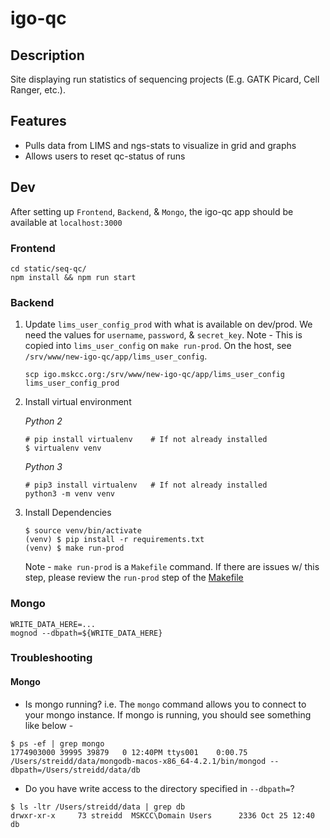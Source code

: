 # igo-qc

## Description
Site displaying run statistics of sequencing projects (E.g. GATK Picard, Cell Ranger, etc.). 

## Features
* Pulls data from LIMS and ngs-stats to visualize in grid and graphs
* Allows users to reset qc-status of runs

## Dev
After setting up `Frontend`, `Backend`, & `Mongo`, the igo-qc app should be available at `localhost:3000`

### Frontend
```
cd static/seq-qc/
npm install && npm run start
```

### Backend
1. Update `lims_user_config_prod` with what is available on dev/prod. We need the values for `username`, `password`, & `secret_key`. Note - This is copied into `lims_user_config` on `make run-prod`. On the host, see `/srv/www/new-igo-qc/app/lims_user_config`. 

    ```
    scp igo.mskcc.org:/srv/www/new-igo-qc/app/lims_user_config lims_user_config_prod
    ```

2. Install virtual environment

    *Python 2*
    ```
    # pip install virtualenv	# If not already installed
    $ virtualenv venv
    ```
    *Python 3*
    ```
    # pip3 install virtualenv	# If not already installed
    python3 -m venv venv
    ```

3. Install Dependencies
    ```
    $ source venv/bin/activate
    (venv) $ pip install -r requirements.txt
    (venv) $ make run-prod
    ```

    Note - `make run-prod` is a `Makefile` command. If there are issues w/ this step, please review the `run-prod` step of the [Makefile](https://github.com/mskcc/igo-qc/blob/master/Makefile) 

### Mongo
```
WRITE_DATA_HERE=...
mognod --dbpath=${WRITE_DATA_HERE}
```

### Troubleshooting
#### Mongo
* Is mongo running? i.e. The `mongo` command allows you to connect to your mongo instance. If mongo is running, you should see something like below -
```
$ ps -ef | grep mongo
1774903000 39995 39879   0 12:40PM ttys001    0:00.75 /Users/streidd/data/mongodb-macos-x86_64-4.2.1/bin/mongod --dbpath=/Users/streidd/data/db
```

* Do you have write access to the directory specified in `--dbpath=`?
```
$ ls -ltr /Users/streidd/data | grep db
drwxr-xr-x     73 streidd  MSKCC\Domain Users      2336 Oct 25 12:40 db
```
